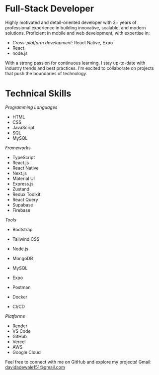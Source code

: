 
# Full-Stack Developer
Highly motivated and detail-oriented developer with 3+ years of professional experience in building innovative, scalable, and modern solutions. Proficient in mobile and web development, with expertise in:

- *Cross-platform development*: React Native, Expo
- React
- node.js
  

With a strong passion for continuous learning, I stay up-to-date with industry trends and best practices. I'm excited to collaborate on projects that push the boundaries of technology.

# Technical Skills
*Programming Languages*
- HTML
- CSS
- JavaScript
- SQL
- MySQL

*Frameworks*
- TypeScript
- React.js
- React Native
- Next.js
- Material UI
- Express.js
- Zustand
- Redux Toolkit
- React Query
- Supabase
- Firebase

*Tools*
- Bootstrap
- Tailwind CSS
- Node.js
- MongoDB
- MySQL

- Expo
- Postman
- Docker
- CI/CD

*Platforms*
- Render
- VS Code
- GitHub
- Vercel
- AWS
- Google Cloud

Feel free to connect with me on GitHub and explore my projects!
Gmail: davidadewale151@gmail.com
